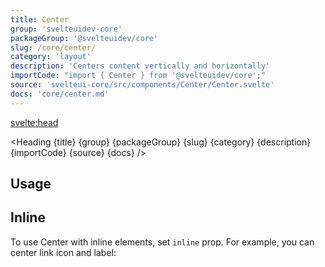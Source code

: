 ```yaml
---
title: Center
group: 'svelteuidev-core'
packageGroup: '@svelteuidev/core'
slug: /core/center/
category: 'layout'
description: 'Centers content vertically and horizontally'
importCode: "import { Center } from '@svelteuidev/core';"
source: 'svelteui-core/src/components/Center/Center.svelte'
docs: 'core/center.md'
---
```


<script>
  import { ArrowLeft } from "radix-icons-svelte";
  import { Demo, CenterDemos } from '@svelteuidev/demos';
	import { Heading } from "$lib/components";
</script>

<svelte:head>
  <title>{title} - SvelteUI</title>
</svelte:head>

<Heading {title} {group} {packageGroup} {slug} {category} {description} {importCode} {source} {docs} />

## Usage

<Demo demo={CenterDemos.usage} />

## Inline

To use Center with inline elements, set `inline` prop. For example, you can center link icon and label:

<Demo demo={CenterDemos.inline} />
